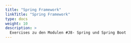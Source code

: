 ```yaml
---
title: "Spring Framework"
linkTitle: "Spring Framework"
type: docs
weight: 10
description: >
  Exercises zu den Modulen #J8- Spring und Spring Boot
---
```

